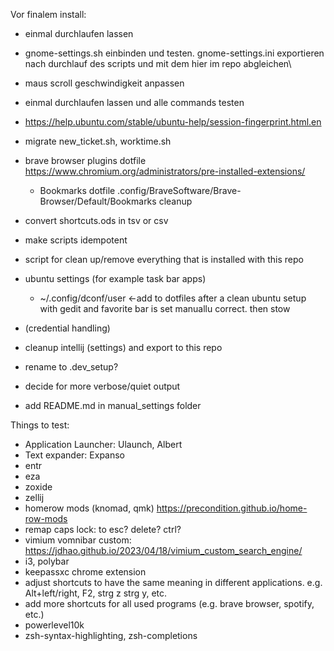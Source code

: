 Vor finalem install:
- einmal durchlaufen lassen
- gnome-settings.sh einbinden und testen. gnome-settings.ini exportieren nach durchlauf des scripts und mit dem hier im repo abgleichen\
- maus scroll geschwindigkeit anpassen
- einmal durchlaufen lassen und alle commands testen
- https://help.ubuntu.com/stable/ubuntu-help/session-fingerprint.html.en







- migrate new_ticket.sh, worktime.sh 

- brave browser plugins dotfile
    https://www.chromium.org/administrators/pre-installed-extensions/
    - Bookmarks dotfile .config/BraveSoftware/Brave-Browser/Default/Bookmarks cleanup

- convert shortcuts.ods in tsv or csv

- make scripts idempotent

- script for clean up/remove everything that is installed with this repo

- ubuntu settings (for example task bar apps)
	- ~/.config/dconf/user  <-add to dotfiles after a clean ubuntu setup with gedit and favorite bar is set manuallu correct. then stow
- (credential handling)

- cleanup intellij (settings) and export to this repo

- rename to .dev_setup?

- decide for more verbose/quiet output

- add README.md in manual_settings folder

Things to test:
- Application Launcher: Ulaunch, Albert
- Text expander: Expanso
- entr 
- eza
- zoxide
- zellij
- homerow mods (knomad, qmk) https://precondition.github.io/home-row-mods
- remap caps lock: to esc? delete? ctrl?
- vimium vomnibar custom: https://jdhao.github.io/2023/04/18/vimium_custom_search_engine/ 
- i3, polybar
- keepassxc chrome extension
- adjust shortcuts to have the same meaning in different applications. e.g. Alt+left/right, F2, strg z strg y, etc.
- add more shortcuts for all used programs (e.g. brave browser, spotify, etc.)
- powerlevel10k
- zsh-syntax-highlighting, zsh-completions
